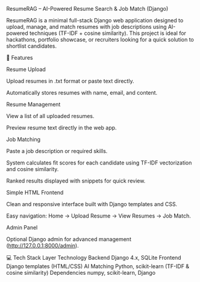 ResumeRAG – AI-Powered Resume Search & Job Match (Django)

ResumeRAG is a minimal full-stack Django web application designed to upload, manage, and match resumes with job descriptions using AI-powered techniques (TF-IDF + cosine similarity).
This project is ideal for hackathons, portfolio showcase, or recruiters looking for a quick solution to shortlist candidates.

🔹 Features

Resume Upload

Upload resumes in .txt format or paste text directly.

Automatically stores resumes with name, email, and content.

Resume Management

View a list of all uploaded resumes.

Preview resume text directly in the web app.

Job Matching

Paste a job description or required skills.

System calculates fit scores for each candidate using TF-IDF vectorization and cosine similarity.

Ranked results displayed with snippets for quick review.

Simple HTML Frontend

Clean and responsive interface built with Django templates and CSS.

Easy navigation: Home → Upload Resume → View Resumes → Job Match.

Admin Panel

Optional Django admin for advanced management (http://127.0.0.1:8000/admin).

💻 Tech Stack
Layer	Technology
Backend	Django 4.x, SQLite
Frontend	Django templates (HTML/CSS)
AI Matching	Python, scikit-learn (TF-IDF & cosine similarity)
Dependencies	numpy, scikit-learn, Django
